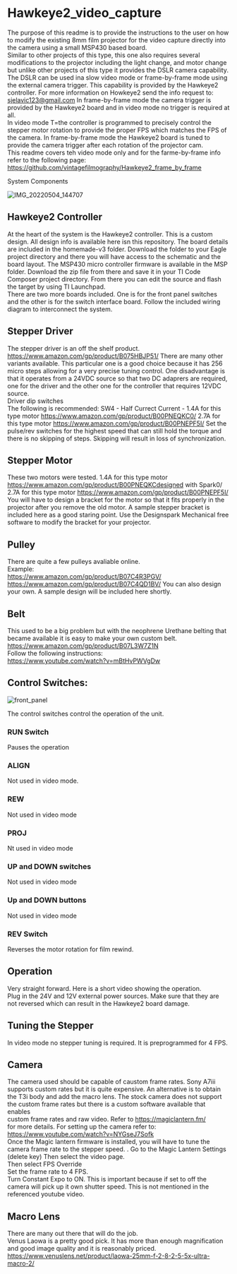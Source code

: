# Hawkeye2_video_capture
The purpose of this  readme is to provide the instructions to the user on how to modify the existing 8mm film projector for the video capture directly into the camera using a small MSP430 based board.  
Similar to other projects of this type, this one also requires several modifications to the projector including the light change, and motor change but unlike other projects of this type it provides the DSLR camera capability. The DSLR can be used ina slow video mode or frame-by-frame mode using the external camera trigger. This capability is provided by the Hawkeye2 controller. 
For more information on Howkeye2 send the info request to:  
sjelavic123@gmail.com
In frame-by-frame mode the camera trigger is provided by the Hawkeye2 board and in video mode no trigger is required at all.  
In video mode T=the controller is programmed to precisely control the stepper motor rotation to provide the proper FPS which matches the FPS of the camera.
In frame-by-frame mode the Hawkeye2 board is tuned to provide the camera trigger after each rotation of the projector cam.  
This readme covers teh video mode only and for the farme-by-frame info refer to the following page:
https://github.com/vintagefilmography/Hawkeye2_frame_by_frame  


System Components

![IMG_20220504_144707](https://user-images.githubusercontent.com/48537944/166855115-0297680d-0524-4b80-a290-e62c47861d60.jpg)

## Hawkeye2 Controller  
At the heart of the system is the Hawkeye2 controller. This is a custom design. All design info is available here isn this repository. The board details are included in  the homemade-v3 folder. Download the folder to your Eagle project directory and there you will have access to the schematic and the board layout. 
The MSP430 micro controller firmware is available in the MSP folder. Download the zip file from there and save it in your TI Code Composer project directory. From there you can edit the source and flash the target by using TI Launchpad.  
There are two more boards included. One is for the front panel switches and the other is for the switch interface board. Follow the included wiring diagram to interconnect the system.
## Stepper Driver  
The stepper driver is an off the shelf product. 
https://www.amazon.com/gp/product/B075HBJP51/
There are many other variants available. This particular one is a good choice because it has 256 micro steps allowing for a very precise tuning control. One disadvantage is that it operates from a 24VDC source so that two DC adaprers are required, one for the driver and the other one for the controller that requires 12VDC source.  
Driver dip switches  
The following is recommended:
SW4 - Half Currect
Current - 
1.4A for this type motor https://www.amazon.com/gp/product/B00PNEQKC0/
2.7A for this type motor https://www.amazon.com/gp/product/B00PNEPF5I/
Set the pulse/rev switches for the highest speed that can still hold the torque and there is no skipping of steps. Skipping will result in loss of synchronization.  
## Stepper Motor  
These two motors were tested.
1.4A for this type motor https://www.amazon.com/gp/product/B00PNEQKCdesigned with Spark0/
2.7A for this type motor https://www.amazon.com/gp/product/B00PNEPF5I/
You will have to design a bracket for the motor so that it fits properly in the projector after you remove the old motor. 
A sample stepper bracket is included here as a good staring point. Use the Designspark Mechanical free software to modify the bracket for your projector.

## Pulley
There are quite a few pulleys avaliable online.  
Example:  
https://www.amazon.com/gp/product/B07C4R3PGV/  
https://www.amazon.com/gp/product/B07C4QD1BV/
You can also design your own. A sample design will be included here shortly.

## Belt
This used to be a big problem but with the neophrene Urethane belting that became available it is easy to make your own custom belt.
https://www.amazon.com/gp/product/B07L3W7Z1N  
Follow the following instructions:  
https://www.youtube.com/watch?v=mBtHvPWVgDw

## Control Switches:


![front_panel](https://user-images.githubusercontent.com/48537944/167196521-d25ae0d0-ba29-4e8c-b0fa-85e9202a8518.png)

The control switches control the operation of the unit.  
### RUN Switch
Pauses the operation  
### ALIGN
Not used in video mode.  
### REW
Not used in video mode
### PROJ 
Nt used in video mode
### UP and DOWN switches 
Not used in video mode
### Up and DOWN buttons
Not used in video mode
### REV Switch 
Reverses the motor rotation for film rewind.  

## Operation
Very straight forward. Here is a short video showing the operation.  
Plug in the 24V and 12V external power sources. Make sure that they are not reversed which can result in the Hawkeye2 board damage.  

## Tuning the Stepper  
In video mode no stepper tuning is required. It is preprogrammed for 4 FPS.

## Camera  
The camera used should be capable of caustom frame rates. 
Sony A7iii supports custom rates but it is quite expensive.
An alternative is to obtain the T3i body and add the macro lens. 
The stock camera does not support the custom frame rates but there is a custom software available that enables   
custom frame rates and raw video.
Refer to https://magiclantern.fm/  
for more details.
For setting up the camera refer to:
https://www.youtube.com/watch?v=NYGseJ7Sofk  
Once the Magic lantern firmware is installed, you will have to tune the camera frame rate to the stepper speed. .
Go to  the Magic Lantern Settings (delete key)
Then select the video page.  
Then select FPS Override  
Set the frame rate to 4 FPS.  
Turn Constant Expo to ON. This is important because if set to off the camera will pick up it own shutter speed.
This is not mentioned in the referenced youtube video.

## Macro Lens
There are many out there that will do the job.  
Venus Laowa is a pretty good pick. It has more than enough magnification and good image quality and it is reasonably priced.
https://www.venuslens.net/product/laowa-25mm-f-2-8-2-5-5x-ultra-macro-2/


